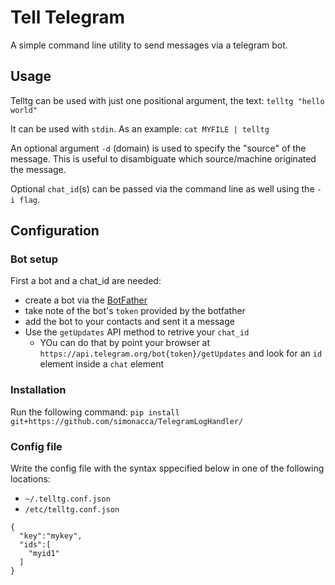 # Tell Telegram
A simple command line utility to send messages via a telegram bot.

## Usage

Telltg can be used with just one positional argument, the text:
`telltg "hello world"`

It can be used with `stdin`. As an example:
`cat MYFILE | telltg`

An optional argument `-d` (domain) is used to specify the "source" of the message.
This is useful to disambiguate which source/machine originated the message.

Optional `chat_id`(s) can be passed via the command line as well using the `-i flag`.

## Configuration

### Bot setup
First a bot and a chat_id are needed:
* create a bot via the [BotFather](https://telegram.me/botfather)
* take note of the bot's `token` provided by the botfather
* add the bot to your contacts and sent it a message
* Use the `getUpdates` API method to retrive your `chat_id`
  * YOu can do that by point your browser at `https://api.telegram.org/bot{token}/getUpdates` and look for an `id` element inside a `chat` element

### Installation

Run the following command: `pip install git+https://github.com/simonacca/TelegramLogHandler/`

### Config file
Write the config file with the syntax sppecified below in one of the following locations:

* `~/.telltg.conf.json`
* `/etc/telltg.conf.json`


```
{
  "key":"mykey",
  "ids":[
    "myid1"
  ]
}
```
